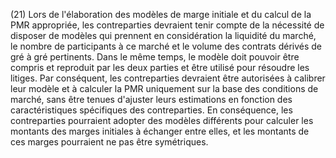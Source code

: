 (21) Lors de l'élaboration des modèles de marge initiale et du calcul de la PMR appropriée, les contreparties devraient tenir compte de la nécessité de disposer de modèles qui prennent en considération la liquidité du marché, le nombre de participants à ce marché et le volume des contrats dérivés de gré à gré pertinents. Dans le même temps, le modèle doit pouvoir être compris et reproduit par les deux parties et être utilisé pour résoudre les litiges. Par conséquent, les contreparties devraient être autorisées à calibrer leur modèle et à calculer la PMR uniquement sur la base des conditions de marché, sans être tenues d'ajuster leurs estimations en fonction des caractéristiques spécifiques des contreparties. En conséquence, les contreparties pourraient adopter des modèles différents pour calculer les montants des marges initiales à échanger entre elles, et les montants de ces marges pourraient ne pas être symétriques.